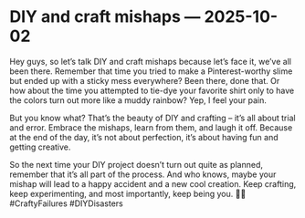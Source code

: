 # DIY and craft mishaps — 2025-10-02

Hey guys, so let’s talk DIY and craft mishaps because let’s face it, we’ve all been there. Remember that time you tried to make a Pinterest-worthy slime but ended up with a sticky mess everywhere? Been there, done that. Or how about the time you attempted to tie-dye your favorite shirt only to have the colors turn out more like a muddy rainbow? Yep, I feel your pain.

But you know what? That’s the beauty of DIY and crafting – it’s all about trial and error. Embrace the mishaps, learn from them, and laugh it off. Because at the end of the day, it’s not about perfection, it’s about having fun and getting creative.

So the next time your DIY project doesn’t turn out quite as planned, remember that it’s all part of the process. And who knows, maybe your mishap will lead to a happy accident and a new cool creation. Keep crafting, keep experimenting, and most importantly, keep being you. 💖✨ #CraftyFailures #DIYDisasters